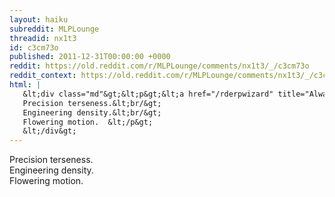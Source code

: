 ```yaml
---
layout: haiku
subreddit: MLPLounge
threadid: nx1t3
id: c3cm73o
published: 2011-12-31T00:00:00 +0000
reddit: https://old.reddit.com/r/MLPLounge/comments/nx1t3/_/c3cm73o
reddit_context: https://old.reddit.com/r/MLPLounge/comments/nx1t3/_/c3cm73o?context=3
html: |
   &lt;div class="md"&gt;&lt;p&gt;&lt;a href="/rderpwizard" title="Always Relevant / Observer&amp;#39;s Commentary / Paper Bag Princess"&gt;&lt;/a&gt;
   Precision terseness.&lt;br/&gt;
   Engineering density.&lt;br/&gt;
   Flowering motion.  &lt;/p&gt;
   &lt;/div&gt;
---
```


[](/rderpwizard "Always Relevant / Observer's Commentary / Paper Bag Princess")
Precision terseness.  
Engineering density.  
Flowering motion.  